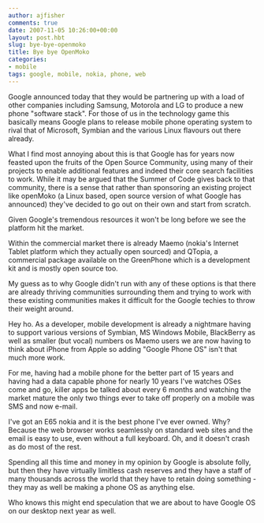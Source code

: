 ```yaml
---
author: ajfisher
comments: true
date: 2007-11-05 10:26:00+00:00
layout: post.hbt
slug: bye-bye-openmoko
title: Bye bye OpenMoko
categories:
- mobile
tags: google, mobile, nokia, phone, web
---
```


Google announced today that they would be partnering up with a load of other companies including Samsung, Motorola and LG to produce a new phone "software stack". For those of us in the technology game this basically means Google plans to release mobile phone operating system to rival that of Microsoft, Symbian and the various Linux flavours out there already.

What I find most annoying about this is that Google has for years now feasted upon the fruits of the Open Source Community, using many of their projects to enable additional features and indeed their core search facilities to work. While it may be argued that the Summer of Code gives back to that community, there is a sense that rather than sponsoring an existing project like openMoko (a Linux based, open source version of what Google has announced) they've decided to go out on their own and start from scratch.

Given Google's tremendous resources it won't be long before we see the platform hit the market.

Within the commercial market there is already Maemo (nokia's Internet Tablet platform which they actually open sourced) and QTopia, a commercial package available on the GreenPhone which is a development kit and is mostly open source too.

My guess as to why Google didn't run with any of these options is that there are already thriving communities surrounding them and trying to work with these existing communities makes it difficult for the Google techies to throw their weight around.

Hey ho. As a developer, mobile development is already a nightmare having to support various versions of Symbian, MS Windows Mobile, BlackBerry as well as smaller (but vocal) numbers os Maemo users we are now having to think about iPhone from Apple so adding "Google Phone OS" isn't that much more work.

For me, having had a mobile phone for the better part of 15 years and having had a data capable phone for nearly 10 years I've watches OSes come and go, killer apps be talked about every 6 months and watching the market mature the only two things ever to take off properly on a mobile was SMS and now e-mail.

I've got an E65 nokia and it is the best phone I've ever owned. Why? Because the web browser works seamlessly on standard web sites and the email is easy to use, even without a full keyboard. Oh, and it doesn't crash as do most of the rest.

Spending all this time and money in my opinion by Google is absolute folly, but then they have virtually limitless cash reserves and they have a staff of many thousands across the world that they have to retain doing something - they may as well be making a phone OS as anything else.

Who knows this might end speculation that we are about to have Google OS on our desktop next year as well.
